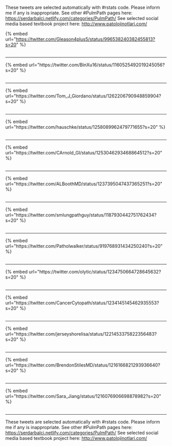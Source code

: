 

These tweets are selected automatically with #rstats code. Please inform me if any is inappropriate.
See other #PulmPath pages here: https://serdarbalci.netlify.com/categories/PulmPath/ 
See selected social media based textbook project here: http://www.patolojinotlari.com/

{% embed url="https://twitter.com/Gleason4plus5/status/996538240382455813?s=20" %}<br>
<br>
<hr>
{% embed url="https://twitter.com/BinXu16/status/1160525492019245056?s=20" %}<br>
<br>
<hr>
{% embed url="https://twitter.com/Tom_J_Giordano/status/1262206790948859904?s=20" %}<br>
<br>
<hr>
{% embed url="https://twitter.com/hauschke/status/1258089962479771655?s=20" %}<br>
<br>
<hr>
{% embed url="https://twitter.com/CArnold_GI/status/1253046293468864512?s=20" %}<br>
<br>
<hr>
{% embed url="https://twitter.com/ALBoothMD/status/1237395047437365251?s=20" %}<br>
<br>
<hr>
{% embed url="https://twitter.com/smlungpathguy/status/1187930442751762434?s=20" %}<br>
<br>
<hr>
{% embed url="https://twitter.com/Patholwalker/status/919768931434250240?s=20" %}<br>
<br>
<hr>
{% embed url="https://twitter.com/olytic/status/1234750664728645632?s=20" %}<br>
<br>
<hr>
{% embed url="https://twitter.com/CancerCytopath/status/1234145145462935553?s=20" %}<br>
<br>
<hr>
{% embed url="https://twitter.com/jerseyshorelisa/status/1221453375822356483?s=20" %}<br>
<br>
<hr>
{% embed url="https://twitter.com/BrendonStilesMD/status/1216166821293936640?s=20" %}<br>
<br>
<hr>
{% embed url="https://twitter.com/Sara_Jiang/status/1216076906698878982?s=20" %}<br>
<br>
<hr>


These tweets are selected automatically with #rstats code. Please inform me if any is inappropriate.
See other #PulmPath pages here: https://serdarbalci.netlify.com/categories/PulmPath/ 
See selected social media based textbook project here: http://www.patolojinotlari.com/
